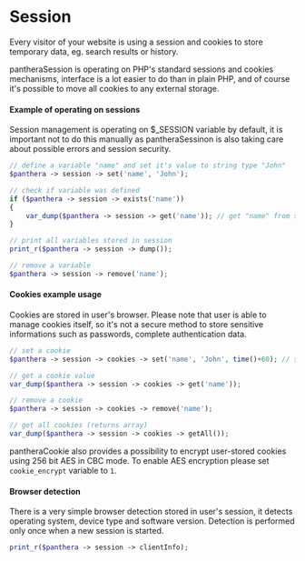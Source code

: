 Session
=======

Every visitor of your website is using a session and cookies to store temporary data, eg. search results or history.

pantheraSession is operating on PHP's standard sessions and cookies mechanisms, interface is a lot easier to do than in plain PHP, and of course it's possible to move all cookies to any external storage.

#### Example of operating on sessions

Session management is operating on $_SESSION variable by default, it is important not to do this manually as pantheraSessinon is also taking care about possible errors and session security.

```php
// define a variable "name" and set it's value to string type "John"
$panthera -> session -> set('name', 'John');

// check if variable was defined
if ($panthera -> session -> exists('name'))
{
    var_dump($panthera -> session -> get('name')); // get "name" from session
}

// print all variables stored in session
print_r($panthera -> session -> dump());

// remove a variable
$panthera -> session -> remove('name');
```

#### Cookies example usage

Cookies are stored in user's browser. Please note that user is able to manage cookies itself, so it's not a secure method to store sensitive informations such as passwords, complete authentication data.

```php
// set a cookie
$panthera -> session -> cookies -> set('name', 'John', time()+60); // set a cookie "name" => "John" for 60 seconds

// get a cookie value
var_dump($panthera -> session -> cookies -> get('name'));

// remove a cookie
$panthera -> session -> cookies -> remove('name');

// get all cookies (returns array)
var_dump($panthera -> session -> cookies -> getAll());
```

pantheraCookie also provides a possibility to encrypt user-stored cookies using 256 bit AES in CBC mode.
To enable AES encryption please set `cookie_encrypt` variable to `1`.

#### Browser detection

There is a very simple browser detection stored in user's session, it detects operating system, device type and software version. Detection is performed only once when a new session is started.

```php
print_r($panthera -> session -> clientInfo);
```

